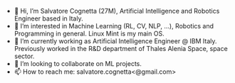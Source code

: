 - 👋 Hi, I’m Salvatore Cognetta (27M), Artificial Intelligence and Robotics Engineer based in Italy.
- 👀 I’m interested in Machine Learning (RL, CV, NLP, ...), Robotics and Programming in general. Linux Mint is my main OS.
- 🌱 I’m currently working as Artificial Intelligence Engineer @ IBM Italy. Previously worked in the R&D department of Thales Alenia Space, space sector.
- 💞️ I’m looking to collaborate on ML projects.
- 📫 How to reach me: salvatore.cognetta<@gmail.com>

<!---
SalvatoreCognetta/SalvatoreCognetta is a ✨ special ✨ repository because its `README.md` (this file) appears on your GitHub profile.
You can click the Preview link to take a look at your changes.
--->
